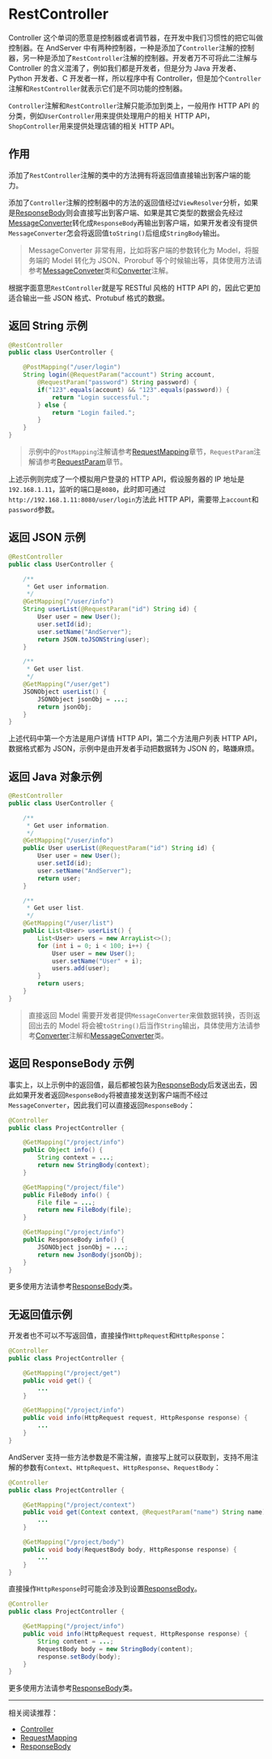 # RestController

Controller 这个单词的愿意是控制器或者调节器，在开发中我们习惯性的把它叫做控制器。在 AndServer 中有两种控制器，一种是添加了`Controller`注解的控制器，另一种是添加了`RestController`注解的控制器。开发者万不可将此二注解与 Controller 的含义混淆了，例如我们都是开发者，但是分为 Java 开发者、Python 开发者、C 开发者一样，所以程序中有 Controller，但是加个`Controller`注解和`RestController`就表示它们是不同功能的控制器。

`Controller`注解和`RestController`注解只能添加到类上，一般用作 HTTP API 的分类，例如`UserController`用来提供处理用户的相关 HTTP API，`ShopController`用来提供处理店铺的相关 HTTP API。

## 作用

添加了`RestController`注解的类中的方法拥有将返回值直接输出到客户端的能力。

添加了`Controller`注解的控制器中的方法的返回值经过`ViewResolver`分析，如果是[ResponseBody](ResponseBody.md)则会直接写出到客户端、如果是其它类型的数据会先经过[MessageConverter](../class/MessageConverter.md)转化成`ResponseBody`再输出到客户端，如果开发者没有提供`MessageConverter`怎会将返回值`toString()`后组成`StringBody`输出。

> MessageConverter 非常有用，比如将客户端的参数转化为 Model，将服务端的 Model 转化为 JSON、Prorobuf 等个时候输出等，具体使用方法请参考[MessageConveter](../class/MessageConverter.md)类和[Converter](Converter.md)注解。

根据字面意思`RestController`就是写 RESTful 风格的 HTTP API 的，因此它更加适合输出一些 JSON 格式、Protubuf 格式的数据。

## 返回 String 示例

```java
@RestController
public class UserController {

    @PostMapping("/user/login")
    String login(@RequestParam("account") String account,
        @RequestParam("password") String password) {
        if("123".equals(account) && "123".equals(password)) {
            return "Login successful.";
        } else {
            return "Login failed.";
        }
    }
}
```

> 示例中的`PostMapping`注解请参考[RequestMapping](RequestMapping.md)章节，`RequestParam`注解请参考[RequestParam](RequestParam.md)章节。

上述示例则完成了一个模拟用户登录的 HTTP API，假设服务器的 IP 地址是`192.168.1.11`，监听的端口是`8080`，此时即可通过`http://192.168.1.11:8080/user/login`方法此 HTTP API，需要带上`account`和`password`参数。

## 返回 JSON 示例

```java
@RestController
public class UserController {

    /**
     * Get user information.
     */
    @GetMapping("/user/info")
    String userList(@RequestParam("id") String id) {
        User user = new User();
        user.setId(id);
        user.setName("AndServer");
        return JSON.toJSONString(user);
    }

    /**
     * Get user list.
     */
    @GetMapping("/user/get")
    JSONObject userList() {
        JSONObject jsonObj = ...;
        return jsonObj;
    }
}
```

上述代码中第一个方法是用户详情 HTTP API，第二个方法用户列表 HTTP API，数据格式都为 JSON，示例中是由开发者手动把数据转为 JSON 的，略嫌麻烦。

## 返回 Java 对象示例

```java
@RestController
public class UserController {

    /**
     * Get user information.
     */
    @GetMapping("/user/info")
    public User userList(@RequestParam("id") String id) {
        User user = new User();
        user.setId(id);
        user.setName("AndServer");
        return user;
    }

    /**
     * Get user list.
     */
    @GetMapping("/user/list")
    public List<User> userList() {
        List<User> users = new ArrayList<>();
        for (int i = 0; i < 100; i++) {
            User user = new User();
            user.setName("User" + i);
            users.add(user);
        }
        return users;
    }
}
```

> 直接返回 Model 需要开发者提供`MessageConverter`来做数据转换，否则返回出去的 Model 将会被`toString()`后当作`String`输出，具体使用方法请参考[Converter](Converter.md)注解和[MessageConverter](../class/MessageConverter.md)类。

## 返回 ResponseBody 示例

事实上，以上示例中的返回值，最后都被包装为[ResponseBody](../class/ResponseBody.md)后发送出去，因此如果开发者返回`ResponseBody`将被直接发送到客户端而不经过`MessageConverter`，因此我们可以直接返回`ResponseBody`：

```java
@Controller
public class ProjectController {

    @GetMapping("/project/info")
    public Object info() {
        String context = ...;
        return new StringBody(context);
    }

    @GetMapping("/project/file")
    public FileBody info() {
        File file = ...;
        return new FileBody(file);
    }

    @GetMapping("/project/info")
    public ResponseBody info() {
        JSONObject jsonObj = ...;
        return new JsonBody(jsonObj);
    }
}
```

更多使用方法请参考[ResponseBody](../class/ResponseBody.md)类。

## 无返回值示例

开发者也不可以不写返回值，直接操作`HttpRequest`和`HttpResponse`：

```java
@Controller
public class ProjectController {

    @GetMapping("/project/get")
    public void get() {
        ...
    }

    @GetMapping("/project/info")
    public void info(HttpRequest request, HttpResponse response) {
        ...
    }
}
```

AndServer 支持一些方法参数是不需注解，直接写上就可以获取到，支持不用注解的参数有`Context`、`HttpRequest`、`HttpResponse`、`RequestBody`：

```java
@Controller
public class ProjectController {

    @GetMapping("/project/context")
    public void get(Context context, @RequestParam("name") String name) {
        ...
    }

    @GetMapping("/project/body")
    public void body(RequestBody body, HttpResponse response) {
        ...
    }
}
```

直接操作`HttpResponse`时可能会涉及到设置[ResponseBody](../class/ResponseBody.md)。

```java
@Controller
public class ProjectController {

    @GetMapping("/project/info")
    public void info(HttpRequest request, HttpResponse response) {
        String content = ...;
        RequestBody body = new StringBody(content);
        response.setBody(body);
    }
}
```

更多使用方法请参考[ResponseBody](../class/ResponseBody.md)类。

---

相关阅读推荐：

- [Controller](Controller.md)
- [RequestMapping](RequestMapping.md)
- [ResponseBody](ResponseBody.md)
